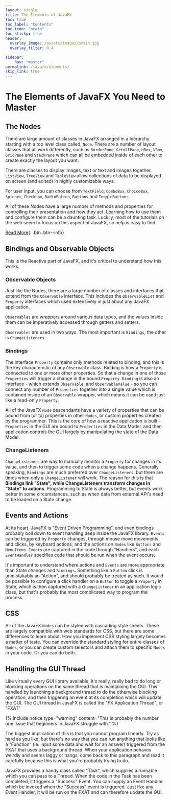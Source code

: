 ```yaml
---
layout: single
title: The Elements of JavaFX
toc: true
toc_label: "Contents"
toc_icon: "brain"
toc_sticky: true
header:
  overlay_image: /assets/images/brain.jpg
  overlay_filter: 0.4

sidebar:
    nav: "master"
permalink: /javafx/elements/
skip_link: true
---
```

# The Elements of JavaFX You Need to Master

## The Nodes
There are large amount of classes in JavaFX arranged in a hierarchy starting with a top level class called, `Node`.  There are a number of layout classes that all work differently, such as `BorderPane`, `ScrollPane`, `HBox`, `VBox`, `GridPane` and `StackPane` which can all be embedded inside of each other to create exactly the layout you want.

There are classes to display images, text or text and images together.  `ListView`, `TreeView` and `TableView` allow collections of data to be displayed on screen (and edited) in highly customizable ways.

For user input, you can choose from `TextField`, `ComboBox`, `ChoiceBox`, `Spinner`, `Checkbox`, `RadioButton`, `Buttons` and `ToggleButtons`.

All of these Nodes have a large number of methods and properties for controlling their presentation and how they act.  Learning how to use them and configure them can be a daunting task.  Luckily, most of the tutorials on the web seem to focus on this aspect of JavaFX, so help is easy to find.

[Read More](/javafx/elements/nodes){: .btn .btn--info}

## Bindings and Observable Objects

This is the Reactive part of JavaFX, and it's critical to understand how this works.  

### Observable Objects

Just like the Nodes, there are a large number of classes and interfaces that extend from the `Observable` interface.  This includes the `ObservableList` and `Property` interfaces which used extensively in just about any JavaFX application.  

`Observables` are wrappers around various data types, and the values inside them can be imperatively accessed through getters and setters.

`Observables` are used in two ways.  The most important is `Bindings`, the other is `ChangeListeners`.

### Bindings

The interface `Property` contains only methods related to binding, and this is the key characteristic of any `Observable` class.  Binding is how a `Property` is connected to one or more other properties.  So that a change in one of those `Properties` will trigger a change in the bound `Property`.  `Binding` is also an interface - which extends `Observable`, and `ObservableValue` - so you can connect any number of `Properties` together into a single value which is contained inside of an `Observable` wrapper, which means it can be used just like a read-only `Property`.

All of the JavaFX `Node` descendants have a variety of properties that can be bound from (or to) properties in other `Nodes`, or custom properties created by the programmer.  This is the core of how a reactive application is built - `Properties` in the GUI are bound to `Properties` in the Data Model, and then application controls the GUI largely by manipulating the state of the Data Model.

### ChangeListeners

`ChangeListeners` are way to manually monitor a `Property` for changes in its value, and then to trigger some code when a change happens.  Generally speaking, `Bindings` are much preferred over `ChangeListeners`, but there are times when only a `ChangeListener` will work.  The reason for this is that **Bindings link "State", while ChangeListeners transform changes in "State" to actions**.  Programming to State is always better, but events work better in some circumstances, such as when data from external API's need to be loaded on a State change.

## Events and Actions

At its heart, JavaFX is "Event Driven Programming", and even bindings probably boil down to event handling deep inside the JavaFX library.  `Events` can be triggered by `Property` changes, through mouse move movements and clicks, by keyboard actions, and the actions on `Nodes` like `Buttons` and `MenuItems`.  `Events` are captured in the code through "Handlers", and each `EventHandler` specifies code that should be run when the event occurs.

It's important to understand where actions and `Events` are more appropriate than State changes and `Bindings`.  Something like a `Button` click is unmistakably an "Action", and should probably be treated as such.  It would be possible to configure a click handler on a `Button` to toggle a `Property` in State, which is then captured with a `ChangeListener` in an application logic class, but that's probably the most complicated way to program the process.  

## CSS

All of the JavaFX `Nodes` can be styled with cascading style sheets.  These are largely compatible with web standards for CSS, but there are some differences to learn about.  How you implement CSS styling largely becomes a matter of taste.  You can override the standard styling for entire classes of `Nodes`, or you can create custom selectors and attach them to specific `Nodes` in your code.  Or you can do both.

## Handling the GUI Thread

Like virtually every GUI library available, it's really, really bad to do long or blocking operations on the same thread that is maintaining the GUI.  This handled by launching a background thread to do the otherwise blocking operation, and then triggering an event at its completion which will update the GUI.  The GUI thread in JavaFX is called the "FX Application Thread", or "FXAT"

{% include notice type="warning" content="This is probably the number one issue that beginners in JavaFX struggle with." %}

The biggest implication of this is that you cannot program linearly.  Try as hard as you like, but there's no way that you can run anything that looks like a "Function" (ie. input some data and wait for an answer) triggered from the FXAT that uses a background thread.  When your application behaves weirdly and seems laggy or hangs, come back to this paragraph and read it carefully because this is what you're probably trying to do.

JavaFX provides a handy class called "Task", which supplies a runnable which you can pass to a Thread.  When the code in the Task has been completed, it triggers a "Success" Event.  You can supply an Event Handler which be invoked when the "Success" event is triggered.  Just like any Event Handler, it will be run on the FXAT and can therefore update the GUI.  
